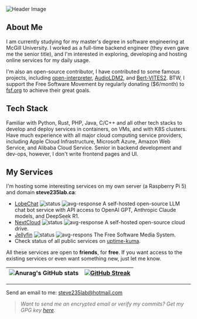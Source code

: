 ![Header Image](https://api.minio.steve235lab.ca/public/rare_view.jpeg?version=20250729)

## About Me

I am currently studying for my master's degree in software engineering at McGill University. I worked as a full-time backend engineer (they even gave me the senior title), and I'm interested in exploring, developing and hosting online services for my daily usage.  

I'm also an open-source contributor, I have contributed to some famous projects, including [open-interpreter](https://github.com/OpenInterpreter/open-interpreter), [AudioLDM2](https://github.com/haoheliu/AudioLDM2), and [Bert-VITES2](https://github.com/fishaudio/Bert-VITS2). BTW, I support the Free Software Movement by regularly donating ($6/month) to [fsf.org](https://fsf.org/) to achieve their great goals.

## Tech Stack

Familiar with  Python, Rust, PHP, Java, C/C++ and all other tech stacks to develop and deploy services in containers, on VMs, and with K8S clusters. Have much experience with all major cloud computing service providers, including Apple Cloud Infrastructure, Microsoft Azure, Amazon Web Service, and Alibaba Cloud Service. Senior in backend development and dev-ops, however, I don't write frontend pages and UI.

## My Services

I'm hosting some interesting services on my own server (a Raspberry Pi 5) and domain **steve235lab.ca**:

- [LobeChat](https://lobechat.steve235lab.ca/) ![status](https://uptime-kuma.steve235lab.ca/api/badge/1/status) ![avg-response](https://uptime-kuma.steve235lab.ca/api/badge/1/avg-response) A self-hosted open-source LLM chat bot service with API access to OpenAI GPT, Anthropic Claude models, and DeepSeek R1.
- [NextCloud](https://nextcloud.steve235lab.ca/) ![status](https://uptime-kuma.steve235lab.ca/api/badge/2/status) ![avg-response](https://uptime-kuma.steve235lab.ca/api/badge/2/avg-response) A self-hosted open-source cloud drive.
- [Jellyfin](https://jellyfin.steve235lab.ca) ![status](https://uptime-kuma.steve235lab.ca/api/badge/10/status) ![avg-respons](https://uptime-kuma.steve235lab.ca/api/badge/10/avg-response) The Free Software Media System.
- Check status of all public services on [uptime-kuma](https://uptime-kuma.steve235lab.ca/status/steve235lab-ca).

All these services are open to **friends**, for **free**. If you want access to the existing services or even want something new, just let me know.

| ![Anurag's GitHub stats](https://github-readme-stats.vercel.app/api?username=Steve235lab&show_icons=true&theme=ambient_gradient) | [![GitHub Streak](https://streak-stats.demolab.com?user=Steve235lab&theme=rose-pine&hide_border=true&mode=weekly&background=FFFFFF&sideNums=F5A9B8&currStreakNum=F5A9B8&ring=5BCEFA&fire=F5A9B8&dates=F5A9B8&sideLabels=5BCEFA&currStreakLabel=5BCEFA)](https://git.io/streak-stats) |
| ------------------------------------------------------------ | ------------------------------------------------------------ |

---

Send an email to me: steve235lab@hotmail.com

> *Want to send me an encrypted email or verify my commits? Get my GPG key [here](https://keys.openpgp.org/search?q=steve235lab%40hotmail.com).*
